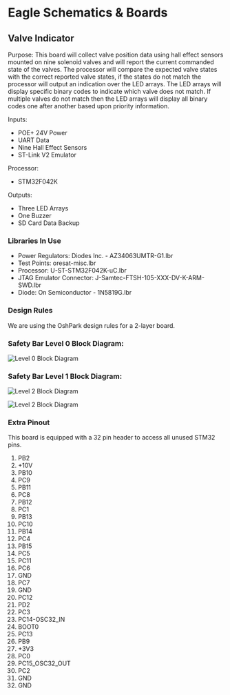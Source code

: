 # Eagle Schematics & Boards


## Valve Indicator

Purpose:
This board will collect valve position data using hall effect sensors mounted on nine solenoid valves and will report the current commanded state of the valves. 
The processor will compare the expected valve states with the correct reported valve states, 
if the states do not match the processor will output an indication over the LED arrays.
The LED arrays will display specific binary codes to indicate which valve does not match. 
If multiple valves do not match then the LED arrays will display all binary codes one after another based upon priority information.

Inputs:
- POE+ 24V Power
- UART Data
- Nine Hall Effect Sensors
- ST-Link V2 Emulator

Processor:
- STM32F042K

Outputs:
- Three LED Arrays
- One Buzzer
- SD Card Data Backup

### Libraries In Use

- Power Regulators: Diodes Inc. - AZ34063UMTR-G1.lbr
- Test Points: oresat-misc.lbr
- Processor: U-ST-STM32F042K-uC.lbr
- JTAG Emulator Connector: J-Samtec-FTSH-105-XXX-DV-K-ARM-SWD.lbr
- Diode: On Semiconductor - 1N5819G.lbr

### Design Rules

We are using the OshPark design rules for a 2-layer board.

### Safety Bar Level 0 Block Diagram:
![Level 0 Block Diagram](https://github.com/psas/tsar-hardware/blob/master/images/level0.png?raw=true)

### Safety Bar Level 1 Block Diagram:
![Level 2 Block Diagram](https://github.com/psas/tsar-hardware/blob/master/images/level1.png?raw=true)

![Level 2 Block Diagram](https://github.com/psas/tsar-hardware/blob/master/images/level1annotated.png?raw=true)

### Extra Pinout
This board is equipped with a 32 pin header to access all unused STM32 pins.

1. PB2
2. +10V
3. PB10
4. PC9
5. PB11
6. PC8
7. PB12
8. PC1
9. PB13
10. PC10
11. PB14
12. PC4
13. PB15
14. PC5
15. PC11
16. PC6
17. GND
18. PC7
19. GND
20. PC12
21. PD2
22. PC3
23. PC14-OSC32_IN
24. BOOT0
25. PC13
26. PB9
27. +3V3
28. PC0
29. PC15_OSC32_OUT
30. PC2
31. GND
32. GND


